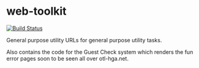 # web-toolkit
[![Build Status](https://jenkins.otl-hga.net/job/nicole/job/web-toolkit/job/trunk/badge/icon)](https://jenkins.otl-hga.net/job/nicole/job/web-toolkit/job/trunk/)

General purpose utility URLs for general purpose utility tasks.

Also contains the code for the Guest Check system which renders the fun error pages soon to be seen all over otl-hga.net.